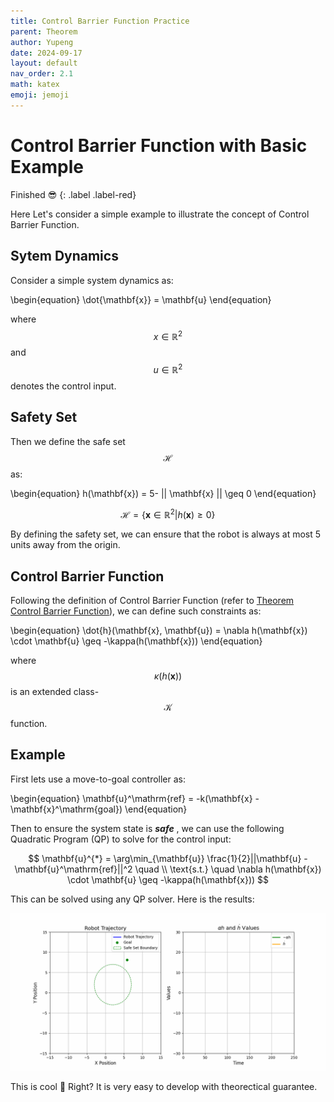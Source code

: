 ```yaml
---
title: Control Barrier Function Practice
parent: Theorem
author: Yupeng
date: 2024-09-17
layout: default
nav_order: 2.1
math: katex
emoji: jemoji
---
```


# Control Barrier Function with Basic Example

Finished :sunglasses:
{: .label .label-red}

Here Let's consider a simple example to illustrate the concept of Control Barrier Function.

## Sytem Dynamics

Consider a simple system dynamics as:

\begin{equation}
\dot{\mathbf{x}} = \mathbf{u}
\end{equation}

where $$x\in\mathbb{R}^2$$ and $$u\in\mathbb{R}^2$$ denotes the control input.

## Safety Set

Then we define the safe set $$\mathcal{H}$$ as: 

\begin{equation}
h(\mathbf{x}) = 5- || \mathbf{x} || \geq 0
\end{equation}

$$
\mathcal{H} = \{ \mathbf{x}\in\mathbb{R}^2 | h(\mathbf{x}) \geq 0 \} \tag{3}
$$

By defining the safety set, we can ensure that the robot is always at most 5 units away from the origin.


## Control Barrier Function

Following the definition of Control Barrier Function (refer to [Theorem Control Barrier Function](Control_Barrier_Function.html#theorem-1)), we can define such constraints as:

\begin{equation}
\dot{h}(\mathbf{x}, \mathbf{u}) = \nabla h(\mathbf{x}) \cdot \mathbf{u} \geq -\kappa(h(\mathbf{x}))
\end{equation}

where $$\kappa(h(\mathbf{x}))$$ is an extended class-$$\mathcal{K}$$ function.

## Example

First lets use a move-to-goal controller as:

\begin{equation}
\mathbf{u}^\mathrm{ref} = -k(\mathbf{x} - \mathbf{x}^\mathrm{goal})
\end{equation}

Then to ensure the system state is _**safe**_ , we can use the following Quadratic Program (QP) to solve for the control input:

$$
\mathbf{u}^{*} = \arg\min_{\mathbf{u}} \frac{1}{2}||\mathbf{u} - \mathbf{u}^\mathrm{ref}||^2 \quad \\
\text{s.t.} \quad \nabla h(\mathbf{x}) \cdot \mathbf{u} \geq -\kappa(h(\mathbf{x}))
$$

This can be solved using any QP solver. Here is the results:

<div align="center">
<img src="../../../assets/image/cbf_robot_2d.gif" alt="CBF Example." width="700">
</div>

This is cool :hugs: Right? It is very easy to develop with theorectical guarantee.
